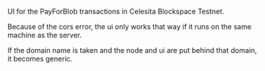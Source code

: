 UI for the PayForBlob transactions in Celesita Blockspace Testnet.

Because of the cors error, the ui only works that way if it runs on the same machine as the server.

If the domain name is taken and the node and ui are put behind that domain, it becomes generic.
